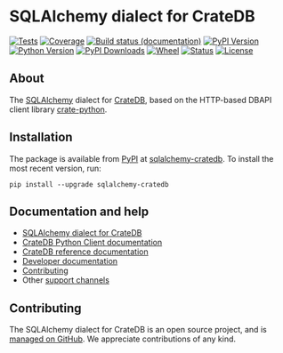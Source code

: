 # SQLAlchemy dialect for CrateDB

[![Tests](https://github.com/crate-workbench/sqlalchemy-cratedb/actions/workflows/tests.yml/badge.svg)](https://github.com/crate-workbench/sqlalchemy-cratedb/actions/workflows/tests.yml)
[![Coverage](https://codecov.io/gh/crate-workbench/sqlalchemy-cratedb/branch/main/graph/badge.svg)](https://app.codecov.io/gh/crate-workbench/sqlalchemy-cratedb)
[![Build status (documentation)](https://readthedocs.org/projects/sqlalchemy-cratedb/badge/)](https://cratedb.com/docs/sqlalchemy-cratedb/)
[![PyPI Version](https://img.shields.io/pypi/v/sqlalchemy-cratedb.svg)](https://pypi.org/project/sqlalchemy-cratedb/)
[![Python Version](https://img.shields.io/pypi/pyversions/sqlalchemy-cratedb.svg)](https://pypi.org/project/sqlalchemy-cratedb/)
[![PyPI Downloads](https://pepy.tech/badge/sqlalchemy-cratedb/month)](https://pepy.tech/project/sqlalchemy-cratedb/)
[![Wheel](https://img.shields.io/pypi/wheel/sqlalchemy-cratedb.svg)](https://pypi.org/project/sqlalchemy-cratedb/)
[![Status](https://img.shields.io/pypi/status/sqlalchemy-cratedb.svg)](https://pypi.org/project/sqlalchemy-cratedb/)
[![License](https://img.shields.io/pypi/l/sqlalchemy-cratedb.svg)](https://pypi.org/project/sqlalchemy-cratedb/)


## About

The [SQLAlchemy] dialect for [CrateDB], based on the HTTP-based DBAPI client
library [crate-python].

## Installation

The package is available from [PyPI] at [sqlalchemy-cratedb]. 
To install the most recent version, run:
```shell
pip install --upgrade sqlalchemy-cratedb
```

## Documentation and help

- [SQLAlchemy dialect for CrateDB](https://cratedb.com/docs/sqlalchemy-cratedb/)
- [CrateDB Python Client documentation](https://cratedb.com/docs/python/)
- [CrateDB reference documentation](https://cratedb.com/docs/reference/)
- [Developer documentation](DEVELOP.md)
- [Contributing](CONTRIBUTING.md)
- Other [support channels](https://cratedb.com/support)

## Contributing

The SQLAlchemy dialect for CrateDB is an open source project, and is
[managed on GitHub](https://github.com/crate-workbench/sqlalchemy-cratedb). We
appreciate contributions of any kind.


[CrateDB]: https://github.com/crate/crate
[crate-python]: https://github.com/crate/crate-python
[SQLAlchemy]: https://www.sqlalchemy.org
[sqlalchemy-cratedb]: https://pypi.org/project/sqlalchemy-cratedb/
[PyPI]: https://pypi.org/
